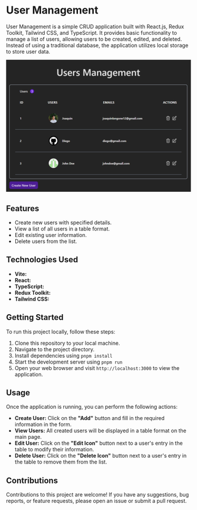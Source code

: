 # User Management

User Management is a simple CRUD application built with React.js, Redux Toolkit, Tailwind CSS, and TypeScript. It provides basic functionality to manage a list of users, allowing users to be created, edited, and deleted. Instead of using a traditional database, the application utilizes local storage to store user data.

![home](public/List-View.png)

## Features

- Create new users with specified details.
- View a list of all users in a table format.
- Edit existing user information.
- Delete users from the list.

## Technologies Used

- **Vite:** 
- **React:**
- **TypeScript:**
- **Redux Toolkit:**
- **Tailwind CSS:**
  
## Getting Started

To run this project locally, follow these steps:

1. Clone this repository to your local machine.
2. Navigate to the project directory.
3. Install dependencies using `pnpm install`
4. Start the development server using `pnpm run`
5. Open your web browser and visit `http://localhost:3000` to view the application.

## Usage

Once the application is running, you can perform the following actions:

- **Create User:** Click on the **"Add"** button and fill in the required information in the form.
- **View Users:** All created users will be displayed in a table format on the main page.
- **Edit User:** Click on the **"Edit Icon"** button next to a user's entry in the table to modify their information.
- **Delete User:** Click on the **"Delete Icon"** button next to a user's entry in the table to remove them from the list.

## Contributions

Contributions to this project are welcome! If you have any suggestions, bug reports, or feature requests, please open an issue or submit a pull request.
